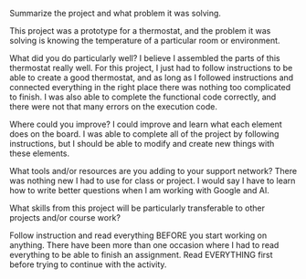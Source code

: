 Summarize the project and what problem it was solving.

This project was a prototype for a thermostat, and the problem it was solving is knowing the temperature of a particular room or environment.

What did you do particularly well?
I believe I assembled the parts of this thermostat really well. For this project, I just had to follow instructions to be able to create a good thermostat, and as long as I followed instructions and connected everything in the right place there was nothing too complicated to finish. I was also able to complete the functional code correctly, and there were not that many errors on the execution code.

Where could you improve?
I could improve and learn what each element does on the board. I was able to complete all of the project by following instructions, but I should be able to modify and create new things with these elements. 

What tools and/or resources are you adding to your support network?
There was nothing new I had to use for class or project. I would say I have to learn how to write better questions when I am working with Google and AI.

What skills from this project will be particularly transferable to other projects and/or course work?

Follow instruction and read everything BEFORE you start working on anything. There have been more than one occasion where I had to read everything to be able to finish an assignment. Read EVERYTHING first before trying to continue with the activity. 
